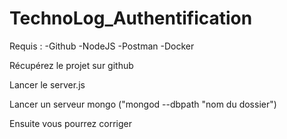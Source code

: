 # TechnoLog_Authentification
Requis :
-Github 
-NodeJS
-Postman
-Docker

Récupérez le projet sur github

Lancer le server.js

Lancer un serveur mongo ("mongod --dbpath "nom du dossier")

Ensuite vous pourrez corriger